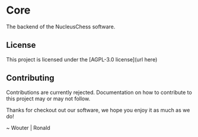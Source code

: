# Core

The backend of the NucleusChess software.

## License

This project is licensed under the [AGPL-3.0 license](url here)

## Contributing

Contributions are currently rejected. Documentation on how to contribute to this project may or may not follow.

Thanks for checkout out our software, we hope you enjoy it as much as we do!

~ Wouter | Ronald
